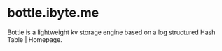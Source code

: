 # bottle.ibyte.me

Bottle is a lightweight kv storage engine based on a log structured Hash Table | Homepage.
